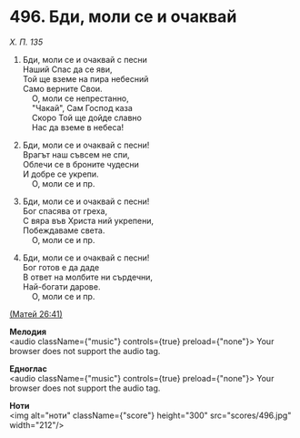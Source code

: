 # 496. Бди, моли се и очаквай  

*Х. П. 135*  

1. Бди, моли се и очаквай с песни  
Наший Спас да се яви,  
Той ще вземе на пира небесний  
Само верните Свои.  
    О, моли се непрестанно,  
    "Чакай", Сам Господ каза  
    Скоро Той ще дойде славно  
    Нас да вземе в небеса!  

2. Бди, моли се и очаквай с песни!  
Врагът наш съвсем не спи,  
Облечи се в броните чудесни  
И добре се укрепи.  
    О, моли се и пр.  

3. Бди, моли се и очаквай с песни!  
Бог спасява от греха,  
С вяра във Христа ний укрепени,  
Побеждаваме света.  
    О, моли се и пр.  

4. Бди, моли се и очаквай с песни!  
Бог готов е да даде  
В ответ на молбите ни сърдечни,  
Най-богати дарове.  
    О, моли се и пр.  

[(Матей 26:41)](http://biblia.bg/index.php?k=40&g=26&s=41)  

__Мелодия__  
<audio className={"music"} controls={true} preload={"none"}><source src="mp3/496.mp3" type="audio/mpeg"/>
Your browser does not support the audio tag.
</audio>  

__Едноглас__  
<audio className={"music"} controls={true} preload={"none"}><source src="transp/496.mp3" type="audio/mpeg"/>
Your browser does not support the audio tag.
</audio>  

__Ноти__  
<img alt="ноти" className={"score"} height="300" src="scores/496.jpg" width="212"/>

